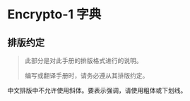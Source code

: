 # Encrypto-1 字典

## 排版约定

> 此部分是对此手册的排版格式进行的说明。
>
> 编写或翻译手册时，请务必遵从其排版约定。

中文排版中不允许使用斜体。要表示强调，请使用粗体或下划线。
